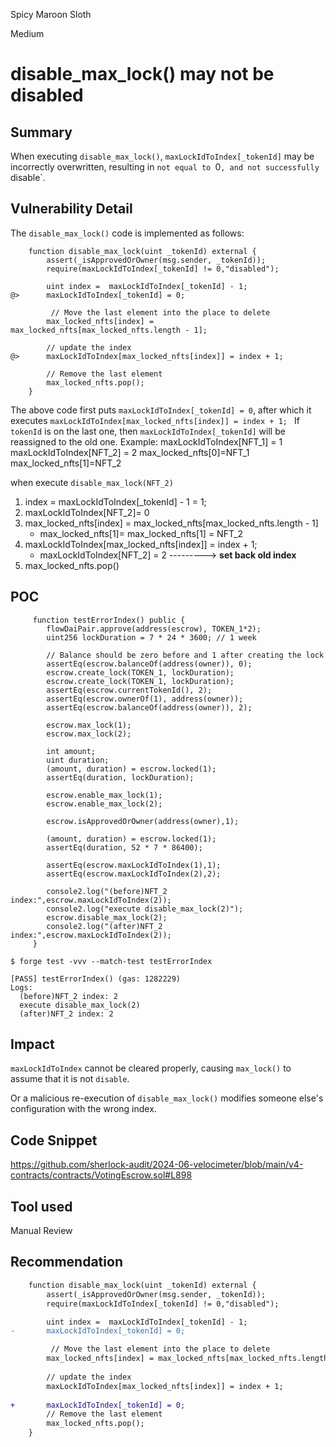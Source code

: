 Spicy Maroon Sloth

Medium

# disable_max_lock() may not be disabled

## Summary
When executing `disable_max_lock()`, `maxLockIdToIndex[_tokenId]` may be incorrectly overwritten, resulting in `not equal to `0`, and not successfully `disable`.

## Vulnerability Detail
The `disable_max_lock()` code is implemented as follows:
```solidity
    function disable_max_lock(uint _tokenId) external {
        assert(_isApprovedOrOwner(msg.sender, _tokenId));
        require(maxLockIdToIndex[_tokenId] != 0,"disabled");

        uint index =  maxLockIdToIndex[_tokenId] - 1;
@>      maxLockIdToIndex[_tokenId] = 0;

         // Move the last element into the place to delete
        max_locked_nfts[index] = max_locked_nfts[max_locked_nfts.length - 1];
        
        // update the index 
@>      maxLockIdToIndex[max_locked_nfts[index]] = index + 1;
        
        // Remove the last element
        max_locked_nfts.pop();
    }
```

The above code first puts `maxLockIdToIndex[_tokenId] = 0`, after which it executes `maxLockIdToIndex[max_locked_nfts[index]] = index + 1; `
If `tokenId` is on the last one, then `maxLockIdToIndex[_tokenId]` will be reassigned to the old one.
Example:
maxLockIdToIndex[NFT_1] = 1   
maxLockIdToIndex[NFT_2] = 2
max_locked_nfts[0]=NFT_1
max_locked_nfts[1]=NFT_2

when execute `disable_max_lock(NFT_2)`

1. index =  maxLockIdToIndex[_tokenId] - 1 = 1;
2. maxLockIdToIndex[NFT_2]= 0
3. max_locked_nfts[index] = max_locked_nfts[max_locked_nfts.length - 1] 
     - max_locked_nfts[1]= max_locked_nfts[1] = NFT_2
4. maxLockIdToIndex[max_locked_nfts[index]] = index + 1;
     - maxLockIdToIndex[NFT_2] = 2          ---------> **set back old index**
5. max_locked_nfts.pop()


## POC

```solidity
     function testErrorIndex() public {
        flowDaiPair.approve(address(escrow), TOKEN_1*2);
        uint256 lockDuration = 7 * 24 * 3600; // 1 week

        // Balance should be zero before and 1 after creating the lock
        assertEq(escrow.balanceOf(address(owner)), 0);
        escrow.create_lock(TOKEN_1, lockDuration);
        escrow.create_lock(TOKEN_1, lockDuration);
        assertEq(escrow.currentTokenId(), 2);
        assertEq(escrow.ownerOf(1), address(owner));
        assertEq(escrow.balanceOf(address(owner)), 2);
        
        escrow.max_lock(1);
        escrow.max_lock(2);

        int amount;
        uint duration;
        (amount, duration) = escrow.locked(1);
        assertEq(duration, lockDuration);

        escrow.enable_max_lock(1);
        escrow.enable_max_lock(2);

        escrow.isApprovedOrOwner(address(owner),1);

        (amount, duration) = escrow.locked(1);
        assertEq(duration, 52 * 7 * 86400);

        assertEq(escrow.maxLockIdToIndex(1),1);
        assertEq(escrow.maxLockIdToIndex(2),2);
        
        console2.log("(before)NFT_2 index:",escrow.maxLockIdToIndex(2));
        console2.log("execute disable_max_lock(2)");
        escrow.disable_max_lock(2);
        console2.log("(after)NFT_2 index:",escrow.maxLockIdToIndex(2));
     }

```

```console
$ forge test -vvv --match-test testErrorIndex

[PASS] testErrorIndex() (gas: 1282229)
Logs:
  (before)NFT_2 index: 2
  execute disable_max_lock(2)
  (after)NFT_2 index: 2
```

## Impact

`maxLockIdToIndex` cannot be cleared properly, causing `max_lock()` to assume that it is not `disable`.

Or a malicious re-execution of `disable_max_lock()` modifies someone else's configuration with the wrong index.

## Code Snippet
https://github.com/sherlock-audit/2024-06-velocimeter/blob/main/v4-contracts/contracts/VotingEscrow.sol#L898
## Tool used

Manual Review

## Recommendation

```diff
    function disable_max_lock(uint _tokenId) external {
        assert(_isApprovedOrOwner(msg.sender, _tokenId));
        require(maxLockIdToIndex[_tokenId] != 0,"disabled");

        uint index =  maxLockIdToIndex[_tokenId] - 1;
-       maxLockIdToIndex[_tokenId] = 0;

         // Move the last element into the place to delete
        max_locked_nfts[index] = max_locked_nfts[max_locked_nfts.length - 1];
        
        // update the index 
        maxLockIdToIndex[max_locked_nfts[index]] = index + 1;
        
+       maxLockIdToIndex[_tokenId] = 0;
        // Remove the last element
        max_locked_nfts.pop();
    }
```